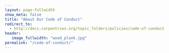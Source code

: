 ```yaml
---
layout: page-fullwidth
show_meta: false
title: "About Our Code of Conduct"
redirect_to:
  - http://docs.carpentries.org/topic_folders/policies/code-of-conduct.html
header:
   image_fullwidth: "wood_plank.jpg"
permalink: "/code-of-conduct/"
---
```


